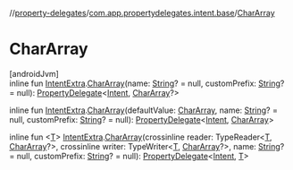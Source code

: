 //[property-delegates](../../index.md)/[com.app.propertydelegates.intent.base](index.md)/[CharArray](-char-array.md)

# CharArray

[androidJvm]\
inline fun [IntentExtra](../com.app.propertydelegates.intent/-intent-extra/index.md).[CharArray](-char-array.md)(name: [String](https://kotlinlang.org/api/latest/jvm/stdlib/kotlin/-string/index.html)? = null, customPrefix: [String](https://kotlinlang.org/api/latest/jvm/stdlib/kotlin/-string/index.html)? = null): [PropertyDelegate](../com.app.propertydelegates/-property-delegate/index.md)<[Intent](https://developer.android.com/reference/kotlin/android/content/Intent.html), [CharArray](https://kotlinlang.org/api/latest/jvm/stdlib/kotlin/-char-array/index.html)?>

inline fun [IntentExtra](../com.app.propertydelegates.intent/-intent-extra/index.md).[CharArray](-char-array.md)(defaultValue: [CharArray](https://kotlinlang.org/api/latest/jvm/stdlib/kotlin/-char-array/index.html), name: [String](https://kotlinlang.org/api/latest/jvm/stdlib/kotlin/-string/index.html)? = null, customPrefix: [String](https://kotlinlang.org/api/latest/jvm/stdlib/kotlin/-string/index.html)? = null): [PropertyDelegate](../com.app.propertydelegates/-property-delegate/index.md)<[Intent](https://developer.android.com/reference/kotlin/android/content/Intent.html), [CharArray](https://kotlinlang.org/api/latest/jvm/stdlib/kotlin/-char-array/index.html)>

inline fun <[T](-char-array.md)> [IntentExtra](../com.app.propertydelegates.intent/-intent-extra/index.md).[CharArray](-char-array.md)(crossinline reader: TypeReader<[T](-char-array.md), [CharArray](https://kotlinlang.org/api/latest/jvm/stdlib/kotlin/-char-array/index.html)?>, crossinline writer: TypeWriter<[T](-char-array.md), [CharArray](https://kotlinlang.org/api/latest/jvm/stdlib/kotlin/-char-array/index.html)?>, name: [String](https://kotlinlang.org/api/latest/jvm/stdlib/kotlin/-string/index.html)? = null, customPrefix: [String](https://kotlinlang.org/api/latest/jvm/stdlib/kotlin/-string/index.html)? = null): [PropertyDelegate](../com.app.propertydelegates/-property-delegate/index.md)<[Intent](https://developer.android.com/reference/kotlin/android/content/Intent.html), [T](-char-array.md)>
